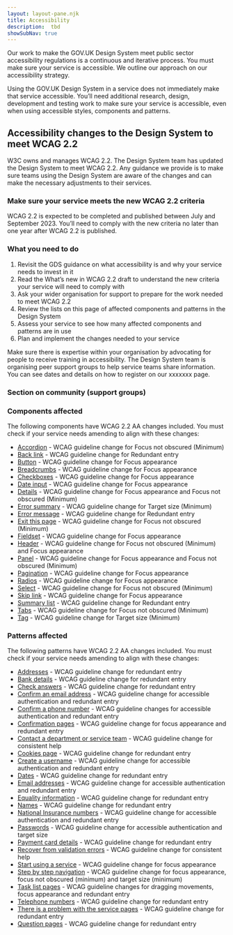 ```yaml
---
layout: layout-pane.njk
title: Accessibility
description:  tbd
showSubNav: true
---
```


Our work to make the GOV.UK Design System meet public sector accessibility regulations is a continuous and iterative process. You must make sure your service is accessible. We outline our approach on our accessibility strategy.

Using the GOV.UK Design System in a service does not immediately make that service accessible. You’ll need additional research, design, development and testing work to make sure your service is accessible, even when using accessible styles, components and patterns.

## Accessibility changes to the Design System to meet WCAG 2.2
W3C owns and manages WCAG 2.2. The Design System team has updated the Design System to meet WCAG 2.2. Any guidance we provide is to make sure teams using the Design System are aware of the changes and can make the necessary adjustments to their services.

### Make sure your service meets the new WCAG 2.2 criteria
WCAG 2.2 is expected to be completed and published between July and September 2023. You’ll need to comply with the new criteria no later than one year after WCAG 2.2 is published.

### What you need to do
1. Revisit the GDS guidance on what accessibility is and why your service needs to invest in it
2. Read the What’s new in WCAG 2.2 draft to understand the new criteria your service will need to comply with
3. Ask your wider organisation for support to prepare for the work needed to meet WCAG 2.2
4. Review the lists on this page of affected components and patterns in the Design System
5. Assess your service to see how many affected components and patterns are in use
6. Plan and implement the changes needed to your service

Make sure there is expertise within your organisation by advocating for people to receive training in accessibility. The Design System team is organising peer support groups to help service teams share information. You can see dates and details on how to register on our xxxxxxx page.

### Section on community (support groups)

### Components affected
The following components have WCAG 2.2 AA changes included. You must check if your service needs amending to align with these changes:

- [Accordion](/components/accordion/) - WCAG guideline change for Focus not obscured (Minimum)
- [Back link](/components/back-link/) - WCAG guideline change for Redundant entry
- [Button](/components/button/) - WCAG guideline change for Focus appearance
- [Breadcrumbs](/components/breadcrumbs/)  - WCAG guideline change for Focus appearance
- [Checkboxes](/components/checkboxes/) - WCAG guideline change for Focus appearance
- [Date input](/components/date-input/) - WCAG guideline change for Focus appearance
- [Details](/components/details/) - WCAG guideline change for Focus appearance and Focus not obscured (Minimum)
- [Error summary](/components/error-summary/) - WCAG guideline change for Target size (Minimum)
- [Error message](/components/error-message/) - WCAG guideline change for Redundant entry
- [Exit this page](/components/exit-this-page/) - WCAG guideline change for Focus not obscured (Minimum)
- [Fieldset](/components/fieldset/) - WCAG guideline change for Focus appearance
- [Header](/components/header/) - WCAG guideline change for Focus not obscured (Minimum) and Focus appearance
- [Panel](/components/panel/) - WCAG guideline change for Focus appearance and Focus not obscured (Minimum)
- [Pagination](/components/pagination/) - WCAG guideline change for Focus appearance
- [Radios](/components/radios/) - WCAG guideline change for Focus appearance
- [Select](/components/select/) - WCAG guideline change for Focus not obscured (Minimum)
- [Skip link](/components/skip-link/) - WCAG guideline change for Focus appearance
- [Summary list](/components/summary-list/)  - WCAG guideline change for Redundant entry
- [Tabs](/components/tabs/) - WCAG guideline change for Focus not obscured (Minimum)
- [Tag](/components/tag/) - WCAG guideline change for Target size (Minimum)

### Patterns affected
The following patterns have WCAG 2.2 AA changes included. You must check if your service needs amending to align with these changes:

- [Addresses](/patterns/addresses/) - WCAG guideline change for redundant entry
- [Bank details](/patterns/bank-details/) - WCAG guideline change for redundant entry
- [Check answers](/patterns/check-answers/) - WCAG guideline change for redundant entry
- [Confirm an email address](/patterns/confirm-an-email-address/) - WCAG guideline change for accessible authentication and redundant entry
- [Confirm a phone number](/patterns/confirm-a-phone-number/)  - WCAG guideline changes for accessible authentication and redundant entry
- [Confirmation pages](/patterns/confirmation-pages/) - WCAG guideline change for focus appearance and redundant entry
- [Contact a department or service team](/patterns/contact-a-department-or-service-team/) - WCAG guideline change for consistent help
- [Cookies page](/patterns/cookies-page/) - WCAG guideline change for redundant entry
- [Create a username](/patterns/create-a-username/) - WCAG guideline change for accessible authentication and redundant entry
- [Dates](/patterns/dates/) - WCAG guideline change for redundant entry
- [Email addresses](/patterns/email-addresses/) - WCAG guideline change for accessible authentication and redundant entry
- [Equality information](/patterns/equality-information/) - WCAG guideline change for redundant entry
- [Names](/patterns/names/) - WCAG guideline change for redundant entry
- [National Insurance numbers](/patterns/national-insurance-numbers/) - WCAG guideline change for accessible authentication and redundant entry
- [Passwords](/patterns/passwords/) - WCAG guideline change for accessible authentication and target size
- [Payment card details](/patterns/payment-card-details/) - WCAG guideline change for redundant entry
- [Recover from validation errors](/patterns/validation/) - WCAG guideline change for consistent help
- [Start using a service](/patterns/start-using-a-service/) - WCAG guideline change for focus appearance
- [Step by step navigation](/patterns/step-by-step-navigation/) - WCAG guideline change for focus appearance, focus not obscured (minimum) and target size (minimum)
- [Task list pages](/patterns/task-list-pages/) - WCAG guideline changes for dragging movements, focus appearance and redundant entry
- [Telephone numbers](/patterns/telephone-numbers/) - WCAG guideline change for redundant entry
- [There is a problem with the service pages](/patterns/problem-with-the-service-pages/) - WCAG guideline change for redundant entry
- [Question pages](/patterns/question-pages/) - WCAG guideline change for redundant entry
